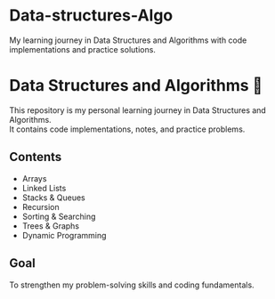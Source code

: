 # Data-structures-Algo
My learning journey in Data Structures and Algorithms with code implementations and practice solutions.


# Data Structures and Algorithms 🚀

This repository is my personal learning journey in Data Structures and Algorithms.  
It contains code implementations, notes, and practice problems.

## Contents
- Arrays
- Linked Lists
- Stacks & Queues
- Recursion
- Sorting & Searching
- Trees & Graphs
- Dynamic Programming

## Goal
To strengthen my problem-solving skills and coding fundamentals.
